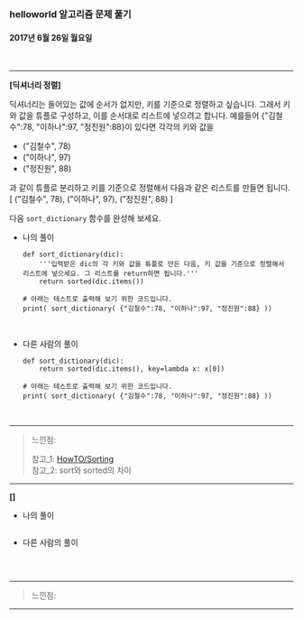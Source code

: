 ### helloworld 알고리즘 문제 풀기

#### 2017년 6월 26일 월요일


<br>

---
**[딕셔너리 정렬]**

딕셔너리는 들어있는 값에 순서가 없지만, 키를 기준으로 정렬하고 싶습니다. 그래서 키와 값을 튜플로 구성하고, 이를 순서대로 리스트에 넣으려고 합니다.
예를들어 {"김철수":78, "이하나":97, "정진원":88}이 있다면 각각의 키와 값을

- ("김철수", 78)
- ("이하나", 97)
- ("정진원", 88)

과 같이 튜플로 분리하고 키를 기준으로 정렬해서 다음과 같은 리스트를 만들면 됩니다.
[ ("김철수", 78), ("이하나", 97), ("정진원", 88) ]

다음 `sort_dictionary` 함수를 완성해 보세요.

- 나의 풀이

	```
	def sort_dictionary(dic):
	    '''입력받은 dic의 각 키와 값을 튜플로 만든 다음, 키 값을 기준으로 정렬해서 리스트에 넣으세요. 그 리스트를 return하면 됩니다.'''
	    return sorted(dic.items())
	
	# 아래는 테스트로 출력해 보기 위한 코드입니다.
	print( sort_dictionary( {"김철수":78, "이하나":97, "정진원":88} ))
	```
	
<br>

- 다른 사람의 풀이

	```
	def sort_dictionary(dic):
	    return sorted(dic.items(), key=lambda x: x[0])
	
	# 아래는 테스트로 출력해 보기 위한 코드입니다.
	print( sort_dictionary( {"김철수":78, "이하나":97, "정진원":88} ))
	```
	
<br>

---

> 느낀점: 
> 
> 참고\_1: [HowTO/Sorting]  
> 참고\_2: sort와 sorted의 차이

[HowTO/Sorting]: https://wiki.python.org/moin/HowTo/Sorting

---

**[]**

- 나의 풀이

	```
	```
	
- 다른 사람의 풀이

	```
	```
	
<br>

---

> 느낀점: 

---